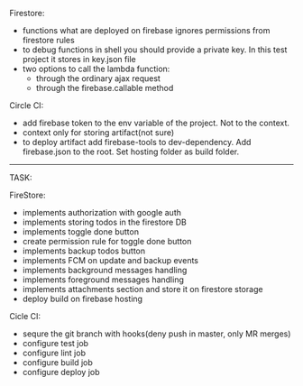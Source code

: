 Firestore:
  - functions what are deployed on firebase ignores permissions from firestore rules
  - to debug functions in shell you should provide a private key. In this test project it stores in key.json file
  - two options to call the lambda function:
    - through the ordinary ajax request
    - through the firebase.callable method
    
Circle CI:
  - add firebase token to the env variable of the project. Not to the context.
  - context only for storing artifact(not sure)
  - to deploy artifact add firebase-tools to dev-dependency. Add firebase.json to the root. Set hosting folder as build folder.
-------------------------------------------------------------------------------------------------------------------------------------------
TASK:

  FireStore:

 - implements authorization with google auth
 - implements storing todos in the firestore DB
 - implements toggle done button
 - create permission rule for toggle done button
 - implements backup todos button
 - implements FCM on update and backup events
 - implements background messages handling
 - implements foreground messages handling
 - implements attachments section and store it on firestore storage
 - deploy build on firebase hosting

  Cicle CI:

 - sequre the git branch with hooks(deny push in master, only MR merges)
 - configure test job
 - configure lint job
 - configure build job
 - configure deploy job
